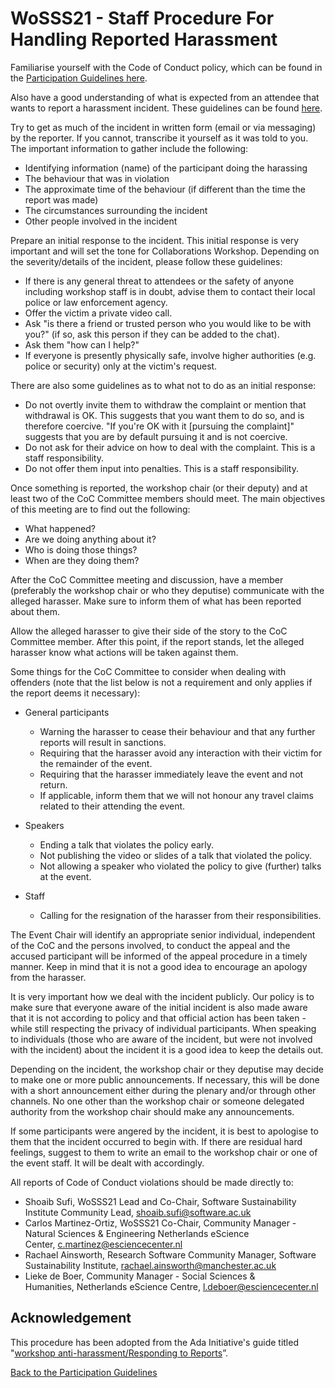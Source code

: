 # WoSSS21 - Staff Procedure For Handling Reported Harassment

Familiarise yourself with the Code of Conduct policy, which can be found in the [Participation Guidelines here](/wosss21/participation-guidelines#code-of-conduct).

Also have a good understanding of what is expected from an attendee that wants to report a harassment incident. These guidelines can be found [here](/wosss21/harassment-reporting-procedure).

Try to get as much of the incident in written form (email or via messaging) by the reporter. If you cannot, transcribe it yourself as it was told to you. The important information to gather include the following:

*   Identifying information (name) of the participant doing the harassing
*   The behaviour that was in violation
*   The approximate time of the behaviour (if different than the time the report was made)
*   The circumstances surrounding the incident
*   Other people involved in the incident

Prepare an initial response to the incident. This initial response is very important and will set the tone for Collaborations Workshop. Depending on the severity/details of the incident, please follow these guidelines:

*   If there is any general threat to attendees or the safety of anyone including workshop staff is in doubt, advise them to contact their local police or law enforcement agency.
*   Offer the victim a private video call.
*   Ask "is there a friend or trusted person who you would like to be with you?" (if so, ask this person if they can be added to the chat).
*   Ask them "how can I help?"
*   If everyone is presently physically safe, involve higher authorities (e.g. police or security) only at the victim's request.

There are also some guidelines as to what not to do as an initial response:

*   Do not overtly invite them to withdraw the complaint or mention that withdrawal is OK. This suggests that you want them to do so, and is therefore coercive. "If you're OK with it [pursuing the complaint]" suggests that you are by default pursuing it and is not coercive.
*   Do not ask for their advice on how to deal with the complaint. This is a staff responsibility.
*   Do not offer them input into penalties. This is a staff responsibility.

Once something is reported, the workshop chair (or their deputy) and at least two of the CoC Committee members should meet. The main objectives of this meeting are to find out the following:

*   What happened?
*   Are we doing anything about it?
*   Who is doing those things?
*   When are they doing them?

After the CoC Committee meeting and discussion, have a member (preferably the workshop chair or who they deputise) communicate with the alleged harasser. Make sure to inform them of what has been reported about them.

Allow the alleged harasser to give their side of the story to the CoC Committee member. After this point, if the report stands, let the alleged harasser know what actions will be taken against them.

Some things for the CoC Committee to consider when dealing with offenders (note that the list below is not a requirement and only applies if the report deems it necessary):

*   General participants
    *   Warning the harasser to cease their behaviour and that any further reports will result in sanctions.
    *   Requiring that the harasser avoid any interaction with their victim for the remainder of the event.
    *   Requiring that the harasser immediately leave the event and not return.
    *   If applicable, inform them that we will not honour any travel claims related to their attending the event.

*   Speakers
    *   Ending a talk that violates the policy early.
    *   Not publishing the video or slides of a talk that violated the policy.
    *   Not allowing a speaker who violated the policy to give (further) talks at the event.

*   Staff
    *   Calling for the resignation of the harasser from their responsibilities.

The Event Chair will identify an appropriate senior individual, independent of the CoC and the persons involved, to conduct the appeal and the accused participant will be informed of the appeal procedure in a timely manner. Keep in mind that it is not a good idea to encourage an apology from the harasser.

It is very important how we deal with the incident publicly. Our policy is to make sure that everyone aware of the initial incident is also made aware that it is not according to policy and that official action has been taken - while still respecting the privacy of individual participants. When speaking to individuals (those who are aware of the incident, but were not involved with the incident) about the incident it is a good idea to keep the details out.

Depending on the incident, the workshop chair or they deputise may decide to make one or more public announcements. If necessary, this will be done with a short announcement either during the plenary and/or through other channels. No one other than the workshop chair or someone delegated authority from the workshop chair should make any announcements.

If some participants were angered by the incident, it is best to apologise to them that the incident occurred to begin with. If there are residual hard feelings, suggest to them to write an email to the workshop chair or one of  the event staff. It will be dealt with accordingly.

All reports of Code of Conduct violations should be made directly to:

*   Shoaib Sufi, WoSSS21 Lead and Co-Chair, Software Sustainability Institute Community Lead, [shoaib.sufi@software.ac.uk](mailto:shoaib.sufi@software.ac.uk)
*   Carlos Martinez-Ortiz, WoSSS21 Co-Chair, Community Manager - Natural Sciences & Engineering Netherlands eScience Center, [c.martinez@esciencecenter.nl](mailto:c.martinez@esciencecenter.nl)
*   Rachael Ainsworth, Research Software Community Manager, Software Sustainability Institute, [rachael.ainsworth@manchester.ac.uk](mailto:peter.doorn@dans.knaw.nl)
*   Lieke de Boer, Community Manager - Social Sciences & Humanities, Netherlands eScience Centre, [l.deboer@esciencecenter.nl](mailto:l.deboer@esciencecenter.nl) 

## Acknowledgement

This procedure has been adopted from the Ada Initiative's guide titled "[workshop anti-harassment/Responding to Reports](http://geekfeminism.wikia.com/wiki/Conference_anti-harassment/Responding_to_reports)”.

[Back to the Participation Guidelines](/wosss21/participation-guidelines)
